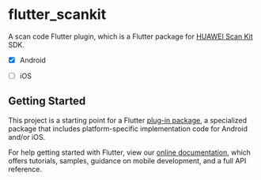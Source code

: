 # flutter_scankit

A scan code Flutter plugin, which is a Flutter package for [HUAWEI Scan Kit](https://developer.huawei.com/consumer/en/doc/development/HMSCore-Guides-V5/service-introduction-0000001050041994-V5) SDK.

- [x]  Android
- [ ]  iOS


## Getting Started

This project is a starting point for a Flutter
[plug-in package](https://flutter.dev/developing-packages/),
a specialized package that includes platform-specific implementation code for
Android and/or iOS.

For help getting started with Flutter, view our
[online documentation](https://flutter.dev/docs), which offers tutorials,
samples, guidance on mobile development, and a full API reference.


